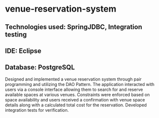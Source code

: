 # venue-reservation-system

## Technologies used: SpringJDBC, Integration testing
## IDE: Eclipse
## Database: PostgreSQL

Designed and implemented a venue reservation system through pair programming and utilizing the DAO Pattern. The application interacted with users via a console interface allowing them to search for and reserve available spaces at various venues. Constraints were enforced based on space availability and users received a confirmation with venue space details along with a calculated total cost for the reservation. Developed integration tests for verification.
